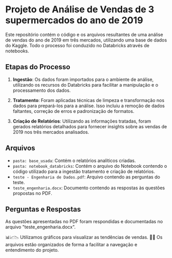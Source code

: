# Projeto de Análise de Vendas de 3 supermercados do ano de 2019

Este repositório contém o código e os arquivos resultantes de uma análise de vendas do ano de 2019 em três mercados, utilizando uma base de dados do Kaggle. Todo o processo foi conduzido no Databricks através de notebooks.

## Etapas do Processo

1. **Ingestão**: Os dados foram importados para o ambiente de análise, utilizando os recursos do Databricks para facilitar a manipulação e o processamento dos dados.

2. **Tratamento**: Foram aplicadas técnicas de limpeza e transformação nos dados para prepará-los para a análise. Isso incluiu a remoção de dados faltantes, correção de erros e padronização de formatos.

3. **Criação de Relatórios**: Utilizando as informações tratadas, foram gerados relatórios detalhados para fornecer insights sobre as vendas de 2019 nos três mercados analisados.

## Arquivos

- `pasta: base_usada`: Contém o relatórios analiticos criadas.
- `pasta: notebook_databricks`: Contém o arquivo do Notebook contendo o código utilizado para a ingestão tratamento e criação de relatórios.
- `teste - Engenharia de Dados.pdf`: Arquivo contendo as perguntas do teste.
- `teste_engenharia.docx`: Documento contendo as respostas às questões propostas no PDF.

## Perguntas e Respostas

As questões apresentadas no PDF foram respondidas e documentadas no arquivo "teste_engenharia.docx".

📊📈📉 Utilizamos gráficos para visualizar as tendências de vendas.
📂💼 Os arquivos estão organizados de forma a facilitar a navegação e entendimento do projeto.
